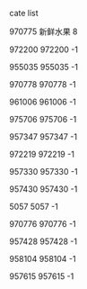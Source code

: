 cate list

970775 新鲜水果 8

972200 972200 -1

955035 955035 -1

970778 970778 -1

961006 961006 -1

975706 975706 -1

957347 957347 -1

972219 972219 -1

957330 957330 -1

957430 957430 -1

5057 5057 -1

970776 970776 -1

957428 957428 -1

958104 958104 -1

957615 957615 -1

